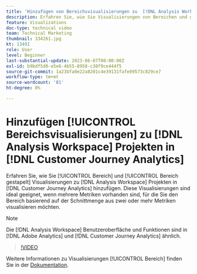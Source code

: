 ```yaml
---
title: 'Hinzufügen von Bereichsvisualisierungen zu  [!DNL Analysis Workspace] '
description: Erfahren Sie, wie Sie Visualisierungen von Bereichen und gestapelten Bereichen zu  [!DNL Analysis Workspace]  in  [!DNL Customer Journey Analytics].
feature: Visualizations
doc-type: technical video
team: Technical Marketing
thumbnail: 334261.jpg
kt: 13491
role: User
level: Beginner
last-substantial-update: 2023-06-07T00:00:00Z
exl-id: b9bdf5d0-e5e6-4b55-8958-c38f9ce444f5
source-git-commit: 1a23bfa0e22a8201c4e39131fafe09573c829ce7
workflow-type: tm+mt
source-wordcount: '81'
ht-degree: 0%

---
```


# Hinzufügen [!UICONTROL Bereichsvisualisierungen] zu [!DNL Analysis Workspace] Projekten in [!DNL Customer Journey Analytics]

Erfahren Sie, wie Sie [!UICONTROL Bereich] und [!UICONTROL Bereich gestapelt] Visualisierungen zu [!DNL Analysis Workspace] Projekten in [!DNL Customer Journey Analytics] hinzufügen. Diese Visualisierungen sind ideal geeignet, wenn mehrere Metriken vorhanden sind, für die Sie den Bereich basierend auf der Schnittmenge aus zwei oder mehr Metriken visualisieren möchten.

>[!NOTE]
>
>Die [!DNL Analysis Workspace] Benutzeroberfläche und Funktionen sind in [!DNL Adobe Analytics] und [!DNL Customer Journey Analytics] ähnlich.

>[!VIDEO](https://video.tv.adobe.com/v/334261/?quality=12&learn=on)

Weitere Informationen zu Visualisierungen [!UICONTROL Bereich] finden Sie in der [Dokumentation](https://experienceleague.adobe.com/docs/analytics-platform/using/cja-workspace/visualizations/area.html?lang=de).
